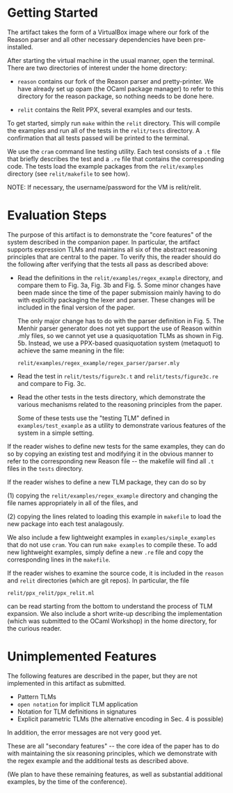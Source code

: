 # Getting Started

The artifact takes the form of a VirtualBox image where our fork of the Reason
parser and all other necessary dependencies have been pre-installed.

After starting the virtual machine in the usual manner, open the terminal. 
There are two directories of interest under the home directory:

  * `reason` contains our fork of the Reason parser and pretty-printer. We have
    already set up opam (the OCaml package manager) to refer to this directory 
    for the reason package, so nothing needs to be done here.

  * `relit` contains the Relit PPX, several examples and our tests.

To get started, simply run `make` within the `relit` directory. This will 
compile the examples and run all of the tests in the `relit/tests` directory. 
A confirmation that all tests passed will be printed to the terminal.

We use the `cram` command line testing utility. Each test consists of a 
`.t` file that briefly describes the test and a `.re` file that contains 
the corresponding code. The tests load the example packages from the 
`relit/examples` directory (see `relit/makefile` to see how).

NOTE: If necessary, the username/password for the VM is relit/relit.

# Evaluation Steps

The purpose of this artifact is to demonstrate the "core features" of the 
system described in the companion paper. In particular, the artifact supports
expression TLMs and maintains all six of the abstract reasoning principles that 
are central to the paper. To verify this, the reader should do the following
after verifying that the tests all pass as described above:

 - Read the definitions in the `relit/examples/regex_example` directory, 
   and compare them to Fig. 3a, Fig. 3b and Fig. 5. Some minor changes have
   been made since the time of the paper submission mainly having to do with 
   explicitly packaging the lexer and parser. These changes will be included
   in the final version of the paper.
   
   The only major change has to do with the parser definition in Fig. 5. The 
   Menhir parser generator does not yet support the use of Reason within .mly
   files, so we cannot yet use a quasiquotation TLMs as shown in Fig. 5b. 
   Instead, we use a PPX-based quasiquotation system (metaquot) to achieve 
   the same meaning in the file:
   
     `relit/examples/regex_example/regex_parser/parser.mly`

 - Read the test in `relit/tests/figure3c.t` and `relit/tests/figure3c.re`
   and compare to Fig. 3c.

 - Read the other tests in the tests directory, which demonstrate the various
   mechanisms related to the reasoning principles from the paper.

   Some of these tests use the "testing TLM" defined in `examples/test_example`
   as a utility to demonstrate various features of the system in a simple 
   setting.

If the reader wishes to define new tests for the same examples, they can do so 
by copying an existing test and modifying it in the obvious manner to refer to 
the corresponding new Reason file -- the makefile will find all `.t` files in 
the `tests` directory.

If the reader wishes to define a new TLM package, they can do so by 

  (1) copying the `relit/examples/regex_example` directory and changing the 
      file names appropriately in all of the files, and
  
  (2) copying the lines related to loading this example in `makefile` to load
      the new package into each test analagously.

We also include a few lightweight examples in `examples/simple_examples` that
do not use `cram`. You can run `make examples` to compile these. To add new 
lightweight examples, simply define a new `.re` file and copy the corresponding
lines in the `makefile`.

If the reader wishes to examine the source code, it is included in the 
`reason` and `relit` directories (which are git repos). In particular, the file

  `relit/ppx_relit/ppx_relit.ml`

can be read starting from the bottom to understand the process of TLM
expansion. We also include a short write-up describing the implementation 
(which was submitted to the OCaml Workshop) in the home directory, for the
curious reader.

# Unimplemented Features

The following features are described in the paper, but they are not 
implemented in this artifact as submitted.

- Pattern TLMs
- `open notation` for implicit TLM application
- Notation for TLM definitions in signatures
- Explicit parametric TLMs (the alternative encoding in Sec. 4 is possible)

In addition, the error messages are not very good yet.

These are all "secondary features" -- the core idea of the paper has to do 
with maintaining the six reasoning principles, which we demonstrate with 
the regex example and the additional tests as described above.

(We plan to have these remaining features, as well as substantial additional
examples, by the time of the conference).


